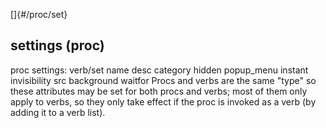 []{#/proc/set}
## settings (proc)
proc settings:
    verb/set
      name
      desc
      category
      hidden
      popup_menu
      instant
      invisibility
      src
      background
      waitfor
Procs and verbs are the same \"type\" so these attributes may be set for
both procs and verbs; most of them only apply to verbs, so they only
take effect if the proc is invoked as a verb (by adding it to a verb
list).